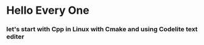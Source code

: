 <H1>Hello  Every One </H1>
<h3>let's start with Cpp in Linux with Cmake and using Codelite text editer</h3>
